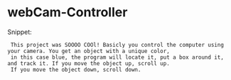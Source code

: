 # webCam-Controller

Snippet:

     This project was SOOOO COOl! Basicly you control the computer using your camera. You get an object with a unique color, 
     in this case blue, the program will locate it, put a box around it, and track it. If you move the object up, scroll up. 
     If you move the object down, scroll down.
